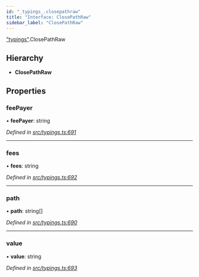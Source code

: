 ```yaml
---
id: "_typings_.closepathraw"
title: "Interface: ClosePathRaw"
sidebar_label: "ClosePathRaw"
---
```


["typings"](../modules/_typings_.md).ClosePathRaw

## Hierarchy

* **ClosePathRaw**

## Properties

### feePayer

•  **feePayer**: string

*Defined in [src/typings.ts:691](https://github.com/trustlines-protocol/clientlib/blob/f60ef2b/src/typings.ts#L691)*

___

### fees

•  **fees**: string

*Defined in [src/typings.ts:692](https://github.com/trustlines-protocol/clientlib/blob/f60ef2b/src/typings.ts#L692)*

___

### path

•  **path**: string[]

*Defined in [src/typings.ts:690](https://github.com/trustlines-protocol/clientlib/blob/f60ef2b/src/typings.ts#L690)*

___

### value

•  **value**: string

*Defined in [src/typings.ts:693](https://github.com/trustlines-protocol/clientlib/blob/f60ef2b/src/typings.ts#L693)*
